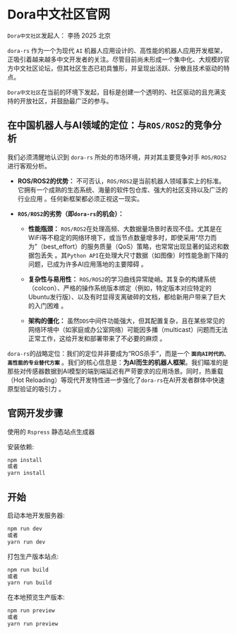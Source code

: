 # Dora中文社区官网

`Dora中文社区`发起人： 李扬 2025 北京

`dora-rs` 作为一个为现代 `AI` 机器人应用设计的、高性能的机器人应用开发框架，正吸引着越来越多中文开发者的关注。尽管目前尚未形成一个集中化、大规模的官方中文社区论坛，但其社区生态已初具雏形，并呈现出活跃、分散且技术驱动的特点。

`Dora中文社区`在当前的环境下发起，目标是创建一个透明的、社区驱动的且充满支持的开放社区，并鼓励最广泛的参与。

## 在中国机器人与AI领域的定位：与`ROS/ROS2`的竞争分析

我们必须清醒地认识到 `dora-rs` 所处的市场环境，并对其主要竞争对手 `ROS/ROS2` 进行客观分析。

- **ROS/ROS2的优势：** 不可否认，`ROS/ROS2`是当前机器人领域事实上的标准。它拥有一个成熟的生态系统、海量的软件包仓库、强大的社区支持以及广泛的行业应用 。任何新框架都必须正视这一现实。   

- **`ROS/ROS2`的劣势（即`dora-rs`的机会）：**

    - **性能瓶颈：** `ROS/ROS2`在处理高频、大数据量场景时表现不佳。尤其是在WiFi等不稳定的网络环境下，或当节点数量增多时，即使采用“尽力而为”（best_effort）的服务质量（QoS）策略，也常常出现显著的延迟和数据包丢失 。其`Python API`在处理大尺寸数据（如图像）时性能急剧下降的问题，已成为许多AI应用落地的主要障碍 。   

    - **复杂性与易用性：** `ROS/ROS2`的学习曲线异常陡峭。其复杂的构建系统（colcon）、严格的操作系统版本绑定（例如，特定版本对应特定的Ubuntu发行版）、以及有时显得支离破碎的文档，都给新用户带来了巨大的入门困难 。  

    - **架构的僵化：** 虽然`DDS`中间件功能强大，但其配置复杂，且在某些常见的网络环境中（如家庭或办公室网络）可能因多播（multicast）问题而无法正常工作，这给开发和部署带来了不必要的麻烦 。  

`dora-rs`的战略定位：我们的定位并非要成为“ROS杀手”，而是一个 **`面向AI时代的、高性能的专业替代方案`** 。我们的核心信息是：**为AI而生的机器人框架**。我们瞄准的是那些对传感器数据到AI模型的端到端延迟有严苛要求的应用场景。同时，热重载（Hot Reloading）等现代开发特性进一步强化了`dora-rs`在AI开发者群体中快速原型验证的吸引力 。 

## 官网开发步骤

使用的 `Rspress` 静态站点生成器 

安装依赖:

```bash
npm install
或者
yarn install
```

## 开始

启动本地开发服务器:

```bash
npm run dev
或者
yarn run dev
```

打包生产版本站点:

```bash
npm run build
或者
yarn run build
```

在本地预览生产版本:

```bash
npm run preview
或者
yarn run preview
```

